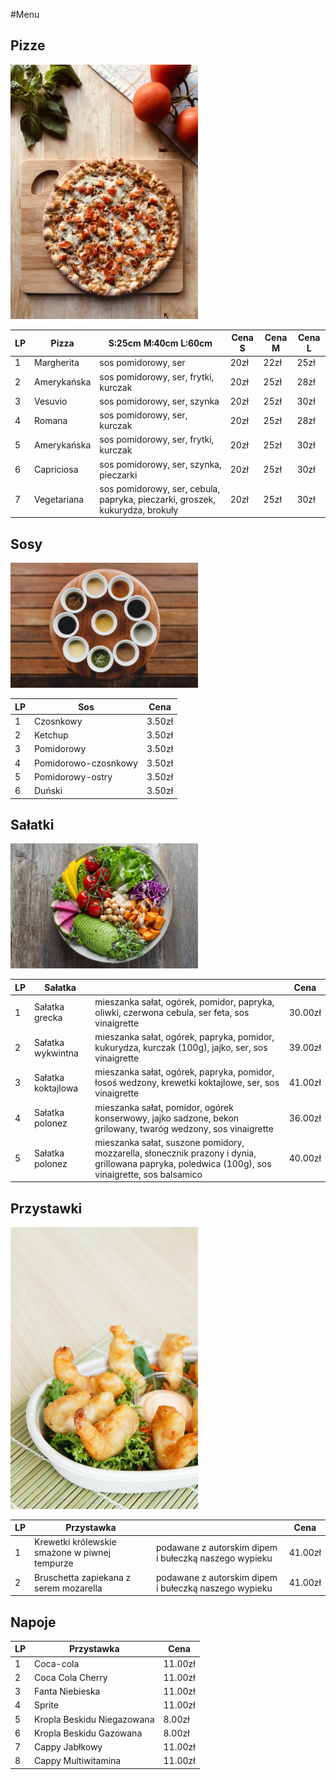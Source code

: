 
#Menu

## **Pizze**

<img src="img/pizza1.jpg" style="width:300px; height:auto">

 LP | Pizza  | S:25cm M:40cm L:60cm | Cena S | Cena M| Cena L |
|----|-----------|---------------------------------------------|-------------|-------------|-------------|
| 1 | Margherita | sos pomidorowy, ser | 20zł  | 22zł  | 25zł |
| 2 | Amerykańska | sos pomidorowy, ser, frytki, kurczak | 20zł  | 25zł  | 28zł |
| 3 | Vesuvio | sos pomidorowy, ser, szynka | 20zł | 25zł  | 30zł |
| 4 | Romana |  sos pomidorowy, ser, kurczak | 20zł | 25zł | 28zł |
| 5 | Amerykańska | sos pomidorowy, ser, frytki, kurczak | 20zł  | 25zł  | 30zł |
| 6 | Capriciosa | sos pomidorowy, ser, szynka, pieczarki | 20zł |  25zł | 30zł |
| 7  | Vegetariana  | sos pomidorowy, ser, cebula, papryka, pieczarki, groszek, kukurydza, brokuły |  20zł  | 25zł  | 30zł |
 
 ## **Sosy**

<img  src="img/sosy.jpg" style="width:300px; height:auto">

 LP | Sos  | Cena| 
|----|-----------|---------------------------------------------|
| 1 | Czosnkowy  |  3.50zł |
| 2 | Ketchup  |  3.50zł |
| 3 | Pomidorowy  |  3.50zł |
| 4 | Pomidorowo-czosnkowy  |   3.50zł |
| 5 | Pomidorowy-ostry  |  3.50zł |
| 6 | Duński  | 3.50zł |



## **Sałatki**


<img src="img/salatka.jpg" style="width:300px; height:auto">

 LP | Sałatka  | |  Cena  |
|----|-----------|---------------------------------------------|-------------|
| 1 | Sałatka grecka   | mieszanka sałat, ogórek, pomidor, papryka, oliwki, czerwona cebula, ser feta, sos vinaigrette | 30.00zł |
| 2 | Sałatka wykwintna  |  mieszanka sałat, ogórek, papryka, pomidor, kukurydza, kurczak (100g), jajko, ser, sos vinaigrette | 39.00zł | 
| 3 | Sałatka koktajlowa    | mieszanka sałat, ogórek, papryka, pomidor, łosoś wedzony, krewetki koktajlowe, ser, sos vinaigrette | 41.00zł |
| 4 | Sałatka polonez   |  mieszanka sałat, pomidor, ogórek konserwowy, jajko sadzone, bekon grilowany, twaróg wedzony, sos vinaigrette | 36.00zł | 
| 5 | Sałatka polonez   |  mieszanka sałat, suszone pomidory, mozzarella, słonecznik prazony i dynia, grillowana papryka, poledwica (100g), sos vinaigrette, sos balsamico | 40.00zł | 


## **Przystawki**

<img src="img/tempura.jpg"  style="width:300px; height:auto">

 LP | Przystawka  | |  Cena  |
|----|-----------|---------------------------------------------|-------------|
| 1 | Krewetki królewskie smażone w piwnej tempurze   |  podawane z autorskim dipem i bułeczką naszego wypieku | 41.00zł |
| 2 | Bruschetta zapiekana z serem mozarella |  podawane z autorskim dipem i bułeczką naszego wypieku | 41.00zł | 


## **Napoje** 

 LP | Przystawka  |  Cena  |
|----|-----------|---------------------------------------------|
| 1 | Coca-cola  |  11.00zł |
| 2 | Coca Cola Cherry  |  11.00zł | 
| 3 | Fanta Niebieska  |  11.00zł |
| 4 | Sprite  |  11.00zł | 
| 5 | Kropla Beskidu Niegazowana  | 8.00zł |
| 6 | Kropla Beskidu Gazowana  | 8.00zł |
| 7 | Cappy Jabłkowy  | 11.00zł | 
| 8 | Cappy Multiwitamina |  11.00zł | 



